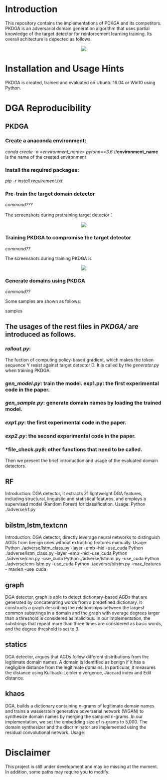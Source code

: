 # Introduction

This repository contains the implementations of PDKGA and its competitors. PKDGA is an adversarial domain generation algorithm that uses partial knowledge of the target detector for reinforcement learning training. Its overall achitecture is depected as follows. 
<p align="center">
 <img src="https://github.com/abcdefdf/PKDGA/assets/98793069/c289c3ee-d8d1-4061-83dd-0958e1c84fda" />
<p>
 
# Installation and Usage Hints
PKDGA is created, trained and evaluated on Ubuntu 16.04 or Win10 using Python.

# DGA Reproducibility
## PKDGA
### Create a anaconda environment:

*conda create -n <environment_name> pytohn==3.6*  //**environment_name** is the name of the created environment

### Install the required packages:

*pip -r install requirement.txt*

### Pre-train the target domain detector

*command???*

The screenshots during pretraining target detector：
<p align="center">
 <img src="https://github.com/abcdefdf/PKDGA/assets/98793069/6c389df8-cc9c-4b81-b755-4f007cd2863b" />
<p>
  
### Training PKDGA to compromise the target detector
*command??*

The screenshots during training PKDGA is

<p align="center">
 <img src="https://github.com/abcdefdf/PKDGA/assets/98793069/f00f3f3f-f3ed-4314-a7bd-72969678a1ba" />
<p> 

### Generate domains using PKDGA

*command??*

Some samples are shown as follows:
  
samples  
  

## The usages of the rest files in *PKDGA/* are introduced as follows. 

### *rollout.py*: 
  
The fuction of computing policy-based gradient, which makes the token sequence Y resist against target detector D. It is called by the *generator.py* when training PKDGA.

### *gen_model.py*: train the model.  exp1.py: the first experimental code in the paper.  

### *gen_sample.py*: generate domain names by loading the trained model.  

### *exp1.py*: the first experimental code in the paper.  

### *exp2.py*: the second experimental code in the paper.  

### *file_check.py8: other functions that need to be called.


Then we present the brief introduction and usage of the evaluated domain detectors.
## RF
Introduction: DGA detector, it extracts 21 lightweight DGA features, including structural, linguistic and statistical features, and employs a supervised model (Random Forest) for classification.
Usage: Python ./adverse/rf.py

## bilstm,lstm,textcnn
Introduction: DGA detector, directly leverage neural networks to distinguish AGDs from benign ones without extracting features manually.
Usage: Python ./adverse/lstm_class.py -layer -emb -hid -use_cuda
Python ./adverse/lstm_class.py -layer -emb -hid -use_cuda
Python ./adverse/cnn.py  -use_cuda
Python ./adverse/lstmmi.py  -use_cuda
Python ./adverse/cnn-lstm.py  -use_cuda
Python ./adverse/bilstm.py -max_features - maxlen -use_cuda
## graph
DGA detector, graph is able to detect dictionary-based AGDs that are generated by concatenating words from a predefined dictionary. It constructs a graph describing the relationships between the largest common substrings in a domain and the graph with average degrees larger than a threshold is considered as malicious. In our implementation, the substrings that repeat more than three times are considered as basic words, and the degree threshold is set to 3.
## statics
DGA detector, argues that AGDs follow different distributions from the legitimate domain names. A domain is identified as benign if it has a negligible distance from the legitimate domains. In particular, it measures the distance using Kullback-Leibler divergence, Jaccard index and Edit distance.
## khaos
DGA, builds a dictionary containing n-grams of legitimate domain names and trains a wasserstein generative adversarial network (WGAN) to synthesize domain names by merging the sampled n-grams. In our implementation, we set the embedding size of n-grams to 5,000. The domain synthesizer and the discriminator are implemented using the residual convolutional network.
Usage:

# Disclaimer
This project is still under development and may be missing at the moment. In addition, some paths may require you to modify.
